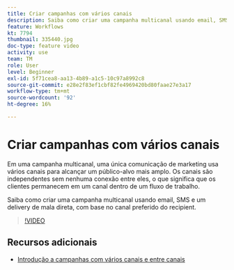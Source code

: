 ```yaml
---
title: Criar campanhas com vários canais
description: Saiba como criar uma campanha multicanal usando email, SMS e um delivery de mala direta, com base no canal preferido do recipient.
feature: Workflows
kt: 7794
thumbnail: 335440.jpg
doc-type: feature video
activity: use
team: TM
role: User
level: Beginner
exl-id: 5f71cea8-aa13-4b89-a1c5-10c97a8992c8
source-git-commit: e28e2f83ef1cbf82fe4969420bd80faae27e3a17
workflow-type: tm+mt
source-wordcount: '92'
ht-degree: 16%

---
```


# Criar campanhas com vários canais

Em uma campanha multicanal, uma única comunicação de marketing usa vários canais para alcançar um público-alvo mais amplo. Os canais são independentes sem nenhuma conexão entre eles, o que significa que os clientes permanecem em um canal dentro de um fluxo de trabalho.

Saiba como criar uma campanha multicanal usando email, SMS e um delivery de mala direta, com base no canal preferido do recipient.

>[!VIDEO](https://video.tv.adobe.com/v/335440?quality=12)

## Recursos adicionais

* [Introdução a campanhas com vários canais e entre canais](/help/orchestrate-campaigns/introduction-to-cross-and-multi-channel-campaigns.md)
